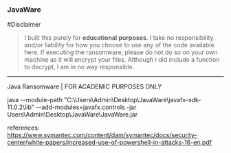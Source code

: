 ### JavaWare

#Disclaimer
> I built this purely for **educational purposes**. I take no responsibility and/or liability for how you choose to use any of the code available here. If executing the ransomware, please do not do so on your own machine as it will encrypt your files. Although I did include a function to decrypt, I am in no way responsible. 
---
Java Ransomware | FOR ACADEMIC PURPOSES ONLY 

java --module-path "C:\Users\Admin\Desktop\JavaWare\javafx-sdk-11.0.2\lib\" --add-modules=javafx.controls -jar Users\Admin\Desktop\JavaWare\JavaWare.jar


references: 
https://www.symantec.com/content/dam/symantec/docs/security-center/white-papers/increased-use-of-powershell-in-attacks-16-en.pdf

